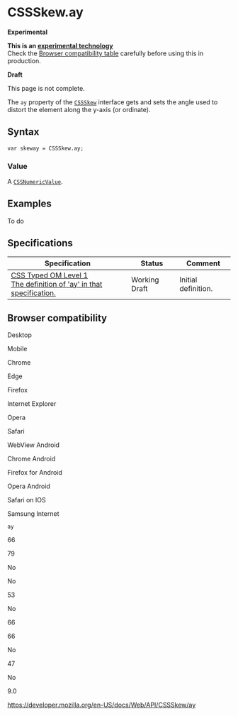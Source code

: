 # CSSSkew.ay

**Experimental**

**This is an [experimental technology](https://developer.mozilla.org/en-US/docs/MDN/Guidelines/Conventions_definitions#experimental)**  
Check the [Browser compatibility table](#browser_compatibility) carefully before using this in production.

**Draft**

This page is not complete.

The `ay` property of the [`CSSSkew`](../cssskew) interface gets and sets the angle used to distort the element along the y-axis (or ordinate).

## Syntax

    var skeway = CSSSkew.ay;

### Value

A [`CSSNumericValue`](../cssnumericvalue).

## Examples

To do

## Specifications

<table><thead><tr class="header"><th>Specification</th><th>Status</th><th>Comment</th></tr></thead><tbody><tr class="odd"><td><a href="https://drafts.css-houdini.org/css-typed-om-1/#dom-cssskew-ay">CSS Typed OM Level 1<br />
<span class="small">The definition of 'ay' in that specification.</span></a></td><td><span class="spec-wd">Working Draft</span></td><td>Initial definition.</td></tr></tbody></table>

## Browser compatibility

Desktop

Mobile

Chrome

Edge

Firefox

Internet Explorer

Opera

Safari

WebView Android

Chrome Android

Firefox for Android

Opera Android

Safari on IOS

Samsung Internet

`ay`

66

79

No

No

53

No

66

66

No

47

No

9.0

<a href="https://developer.mozilla.org/en-US/docs/Web/API/CSSSkew/ay" class="_attribution-link">https://developer.mozilla.org/en-US/docs/Web/API/CSSSkew/ay</a>
